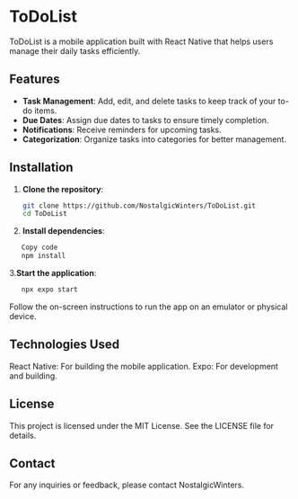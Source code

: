 # ToDoList

ToDoList is a mobile application built with React Native that helps users manage their daily tasks efficiently.

## Features

- **Task Management**: Add, edit, and delete tasks to keep track of your to-do items.
- **Due Dates**: Assign due dates to tasks to ensure timely completion.
- **Notifications**: Receive reminders for upcoming tasks.
- **Categorization**: Organize tasks into categories for better management.

## Installation

1. **Clone the repository**:

   ```bash
   git clone https://github.com/NostalgicWinters/ToDoList.git
   cd ToDoList
2. **Install dependencies**:

```bash
   Copy code
   npm install
```
3.**Start the application**:

```bash
   npx expo start
```
Follow the on-screen instructions to run the app on an emulator or physical device.

## Technologies Used

React Native: For building the mobile application.
Expo: For development and building.

## License
This project is licensed under the MIT License. See the LICENSE file for details.

## Contact
For any inquiries or feedback, please contact NostalgicWinters.
